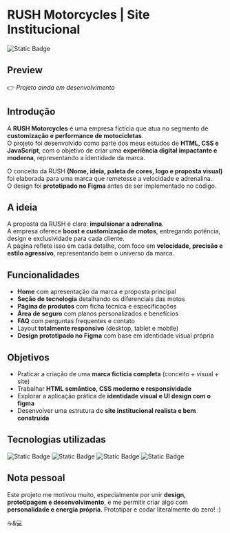 # RUSH Motorcycles | Site Institucional

![Static Badge](https://img.shields.io/badge/STATUS-EM%20DESENVOLVIMENTO-yellow)

## Preview
👉 *Projeto ainda em desenvolvimento*

## Introdução
A **RUSH Motorcycles** é uma empresa fictícia que atua no segmento de **customização e performance de motocicletas**.  
O projeto foi desenvolvido como parte dos meus estudos de **HTML, CSS e JavaScript**, com o objetivo de criar uma **experiência digital impactante e moderna**, representando a identidade da marca.  

O conceito da RUSH  **(Nome, ideia, paleta de cores, logo e proposta visual)** foi elaborada para uma marca que remetesse a velocidade e adrenalina.  
O design foi **prototipado no Figma** antes de ser implementado no código.

## A ideia
A proposta da RUSH é clara: **impulsionar a adrenalina**.  
A empresa oferece **boost e customização de motos**, entregando potência, design e exclusividade para cada cliente.  
A página reflete isso em cada detalhe, com foco em **velocidade, precisão e estilo agressivo**, representando bem o universo da marca.

## Funcionalidades
- **Home** com apresentação da marca e proposta principal  
- **Seção de tecnologia** detalhando os diferenciais das motos  
- **Página de produtos** com ficha técnica e especificações  
- **Área de seguro** com planos personalizados e benefícios  
- **FAQ** com perguntas frequentes e contato  
- Layout **totalmente responsivo** (desktop, tablet e mobile)  
- **Design prototipado no Figma** com base em identidade visual própria  

## Objetivos
- Praticar a criação de uma **marca fictícia completa** (conceito + visual + site)  
- Trabalhar **HTML semântico, CSS moderno e responsividade**  
- Explorar a aplicação prática de **identidade visual e UI design com o figma**  
- Desenvolver uma estrutura de **site institucional realista e bem construída**  

## Tecnologias utilizadas
![Static Badge](https://img.shields.io/badge/HTML5-orange)
![Static Badge](https://img.shields.io/badge/CSS3-blue)
![Static Badge](https://img.shields.io/badge/JavaScript-yellow)
![Static Badge](https://img.shields.io/badge/Figma-purple)

## Nota pessoal

Este projeto me motivou muito, especialmente por unir **design, prototipagem e desenvolvimento**, e me permitir criar algo com **personalidade e energia própria**. Prototipar e codar literalmente do zero! :) 

☕&💻
